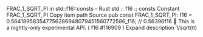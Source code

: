 FRAC_1_SQRT_PI in std::f16::consts - Rust
std
::
f16
::
consts
Constant
FRAC_1_SQRT_PI
Copy item path
Source
pub const FRAC_1_SQRT_PI:
f16
= 0.564189583547756286948079451560772586_f16; // 0.56396f16
🔬
This is a nightly-only experimental API. (
f16
#116909
)
Expand description
1/sqrt(π)